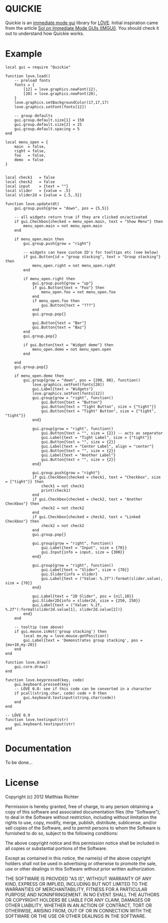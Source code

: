 # QUICKIE

Quickie is an [immediate mode gui][IMGUI] library for [L&Ouml;VE][LOVE]. Initial inspiration came from the article [Sol on Immediate Mode GUIs (IMGUI)][Sol]. You should check it out to understand how Quickie works.


# Example

	local gui = require "Quickie"

	function love.load()
		-- preload fonts
		fonts = {
			[12] = love.graphics.newFont(12),
			[20] = love.graphics.newFont(20),
		}
		love.graphics.setBackgroundColor(17,17,17)
		love.graphics.setFont(fonts[12])

		-- group defaults
		gui.group.default.size[1] = 150
		gui.group.default.size[2] = 25
		gui.group.default.spacing = 5
	end

	local menu_open = {
		main  = false,
		right = false,
		foo   = false,
		demo  = false
	}
	
	
	local check1   = false
	local check2   = false
	local input    = {text = ""}
	local slider   = {value = .5}
	local slider2d = {value = {.5,.5}}

	function love.update(dt)
		gui.group.push{grow = "down", pos = {5,5}}

		-- all widgets return true if they are clicked on/activated
		if gui.Checkbox{checked = menu_open.main, text = "Show Menu"} then
			menu_open.main = not menu_open.main
		end

		if menu_open.main then
			gui.group.push{grow = "right"}

			-- widgets can have custom ID's for tooltips etc (see below)
			if gui.Button{id = "group stacking", text = "Group stacking"} then
				menu_open.right = not menu_open.right
			end

			if menu_open.right then
				gui.group.push{grow = "up"}
				if gui.Button{text = "Foo"} then
					menu_open.foo = not menu_open.foo
				end
				if menu_open.foo then
					gui.Button{text = "???"}
				end
				gui.group.pop{}

				gui.Button{text = "Bar"}
				gui.Button{text = "Baz"}
			end
			gui.group.pop{}

			if gui.Button{text = "Widget demo"} then
				menu_open.demo = not menu_open.open
			end

		end
		gui.group.pop{}

		if menu_open.demo then
			gui.group{grow = "down", pos = {200, 80}, function()
				love.graphics.setFont(fonts[20])
				gui.Label{text = "Widgets"}
				love.graphics.setFont(fonts[12])
				gui.group{grow = "right", function()
					gui.Button{text = "Button"}
					gui.Button{text = "Tight Button", size = {"tight"}}
					gui.Button{text = "Tight² Button", size = {"tight", "tight"}}
				end}

				gui.group{grow = "right", function()
					gui.Button{text = "", size = {2}} -- acts as separator
					gui.Label{text = "Tight Label", size = {"tight"}}
					gui.Button{text = "", size = {2}}
					gui.Label{text = "Center Label", align = "center"}
					gui.Button{text = "", size = {2}}
					gui.Label{text = "Another Label"}
					gui.Button{text = "", size = {2}}
				end}

				gui.group.push{grow = "right"}
				if gui.Checkbox{checked = check1, text = "Checkbox", size = {"tight"}} then
					check1 = not check1
					print(check1)
				end
				if gui.Checkbox{checked = check2, text = "Another Checkbox"} then
					check2 = not check2
				end
				if gui.Checkbox{checked = check2, text = "Linked Checkbox"} then
					check2 = not check2
				end
				gui.group.pop{}

				gui.group{grow = "right", function()
					gui.Label{text = "Input", size = {70}}
					gui.Input{info = input, size = {300}}
				end}

				gui.group{grow = "right", function()
					gui.Label{text = "Slider", size = {70}}
					gui.Slider{info = slider}
					gui.Label{text = ("Value: %.2f"):format(slider.value), size = {70}}
				end}

				gui.Label{text = "2D Slider", pos = {nil,10}}
				gui.Slider2D{info = slider2d, size = {250, 250}}
				gui.Label{text = ("Value: %.2f, %.2f"):format(slider2d.value[1], slider2d.value[2])}
			end}
		end

		-- tooltip (see above)
		if gui.mouse.isHot('group stacking') then
			local mx,my = love.mouse.getPosition()
			gui.Label{text = 'Demonstrates group stacking', pos = {mx+10,my-20}}
		end
	end

	function love.draw()
		gui.core.draw()
	end

	function love.keypressed(key, code)
		gui.keyboard.pressed(key)
		-- LÖVE 0.8: see if this code can be converted in a character
		if pcall(string.char, code) code > 0 then
			gui.keyboard.textinput(string.char(code))
		end
	end

	-- LÖVE 0.9
	function love.textinput(str)
		gui.keyboard.textinput(str)
	end

# Documentation

To be done...


# License

Copyright (c) 2012 Matthias Richter

Permission is hereby granted, free of charge, to any person obtaining a copy
of this software and associated documentation files (the "Software"), to deal
in the Software without restriction, including without limitation the rights
to use, copy, modify, merge, publish, distribute, sublicense, and/or sell
copies of the Software, and to permit persons to whom the Software is
furnished to do so, subject to the following conditions:

The above copyright notice and this permission notice shall be included in
all copies or substantial portions of the Software.

Except as contained in this notice, the name(s) of the above copyright holders
shall not be used in advertising or otherwise to promote the sale, use or
other dealings in this Software without prior written authorization.

THE SOFTWARE IS PROVIDED "AS IS", WITHOUT WARRANTY OF ANY KIND, EXPRESS OR
IMPLIED, INCLUDING BUT NOT LIMITED TO THE WARRANTIES OF MERCHANTABILITY,
FITNESS FOR A PARTICULAR PURPOSE AND NONINFRINGEMENT. IN NO EVENT SHALL THE
AUTHORS OR COPYRIGHT HOLDERS BE LIABLE FOR ANY CLAIM, DAMAGES OR OTHER
LIABILITY, WHETHER IN AN ACTION OF CONTRACT, TORT OR OTHERWISE, ARISING FROM,
OUT OF OR IN CONNECTION WITH THE SOFTWARE OR THE USE OR OTHER DEALINGS IN
THE SOFTWARE.


[LOVE]: http://love2d.org
[IMGUI]: http://www.mollyrocket.com/forums/viewforum.php?f=10
[Sol]: http://sol.gfxile.net/imgui/

